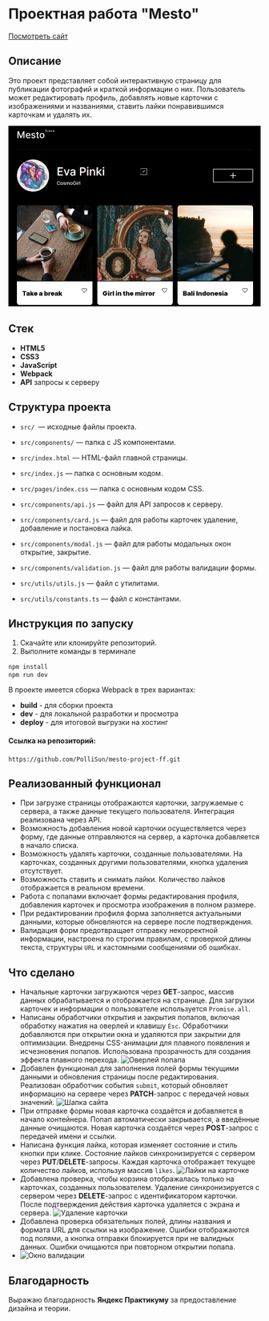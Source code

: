 # Проектная работа "Mesto"

[Посмотреть сайт](https://pollisun.github.io/mesto-project-ff/)

## Описание 

Это проект представляет собой интерактивную страницу для публикации фотографий и краткой информации о них. Пользователь может редактировать профиль, добавлять новые карточки с изображениями и названиями, ставить лайки понравившимся карточкам и удалять их. 

![Основной контент](screenshots/screenshot_maincontent.png)

## Стек

- **HTML5**
- **CSS3**
- **JavaScript**
- **Webpack**
- **API** запросы к серверу

## Структура проекта

- `src/ `— исходные файлы проекта.
- `src/components/` — папка с JS компонентами.
- `src/index.html` — HTML-файл главной страницы.
- `src/index.js` —  папка с основным кодом.
- `src/pages/index.css` —  папка с основным кодом CSS.

- `src/components/api.js` — файл для API запросов к серверу.
- `src/components/card.js` — файл для работы карточек удаление, добавление и постановка лайка.
- `src/components/modal.js` — файл для работы модальных окон открытие, закрытие.
- `src/components/validation.js` — файл для работы валидации формы.
- `src/utils/utils.js` —  файл с утилитами.
- `src/utils/constants.ts` — файл с константами.

## Инструкция по запуску

1. Скачайте или клонируйте репозиторий.
2. Выполните команды в терминале
```
npm install
npm run dev
```

В проекте имеется сборка Webpack в трех вариантах:
- **build** - для сборки проекта
- **dev** - для локальной разработки и просмотра
- **deploy** - для итоговой выгрузки на хостинг

#### Ссылка на репозиторий:
```https://github.com/PolliSun/mesto-project-ff.git```

## Реализованный функционал

- При загрузке страницы отображаются карточки, загружаемые с сервера, а также данные текущего пользователя. Интеграция реализована через API.
- Возможность добавления новой карточки осуществляется через форму, где данные отправляются на сервер, а карточка добавляется в начало списка.
- Возможность удалять карточки, созданные пользователями. На карточках, созданных другими пользователями, кнопка удаления отсутствует.
- Возможность ставить и снимать лайки. Количество лайков отображается в реальном времени.
- Работа с попапами включает формы редактирования профиля, добавления карточек и просмотра изображения в полном размере. 
- При редактировании профиля форма заполняется актуальными данными, которые обновляются на сервере после подтверждения.
- Валидация форм предотвращает отправку некорректной информации, настроена по строгим правилам, с проверкой длины текста, структуры `URL` и кастомными сообщениями об ошибках.

## Что сделано

- Начальные карточки загружаются через **GET**-запрос, массив данных обрабатывается и отображается на странице. Для загрузки карточек и информации о пользователе используется `Promise.all`.
- Написаны обработчики открытия и закрытия попапов, включая обработку нажатия на оверлей и клавишу `Esc`. Обработчики добавляются при открытии окна и удаляются при закрытии для оптимизации. Внедрены CSS-анимации для плавного появления и исчезновения попапов. Использована прозрачность для создания эффекта плавного перехода. 
![Оверлей попапа](screenshots/screenshot_overley.png) 
- Добавлен функционал для заполнения полей формы текущими данными и обновления страницы после редактирования. Реализован обработчик события `submit`, который обновляет информацию на сервере через **PATCH**-запрос с передачей новых значений. 
![Шапка сайта](screenshots/screenshot_siteheader.png) 
- При отправке формы новая карточка создаётся и добавляется в начало контейнера. Попап автоматически закрывается, а введённые данные очищаются. Новая карточка создаётся через **POST**-запрос с передачей имени и ссылки.
- Написана функция лайка, которая изменяет состояние и стиль кнопки при клике. Состояние лайков синхронизируется с сервером через **PUT**/**DELETE**-запросы. Каждая карточка отображает текущее количество лайков, используя массив `likes`.
![Лайки на карточке](screenshots/screenshot_card_likes.png)
- Добавлена проверка, чтобы корзина отображалась только на карточках, созданных пользователем. Удаление синхронизируется с сервером через **DELETE**-запрос с идентификатором карточки. После подтверждения действия карточка удаляется с экрана и сервера.
![Удаление карточки](screenshots/screenshot_card_delete.png)
- Добавлена проверка обязательных полей, длины названия и формата URL для ссылки на изображение. Ошибки отображаются под полями, а кнопка отправки блокируется при не валидных данных. Ошибки очищаются при повторном открытии попапа. 
- ![Окно валидации](screenshots/screenshot_validation.png)

## Благодарность

Выражаю благодарность **Яндекс Практикуму** за предоставление дизайна и теории.

